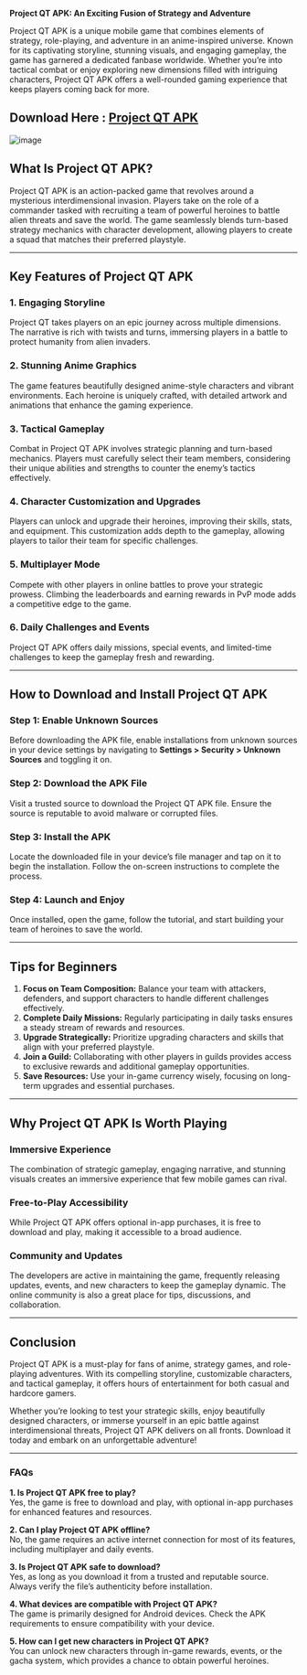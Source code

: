**Project QT APK: An Exciting Fusion of Strategy and Adventure**  

Project QT APK is a unique mobile game that combines elements of strategy, role-playing, and adventure in an anime-inspired universe. Known for its captivating storyline, stunning visuals, and engaging gameplay, the game has garnered a dedicated fanbase worldwide. Whether you’re into tactical combat or enjoy exploring new dimensions filled with intriguing characters, Project QT APK offers a well-rounded gaming experience that keeps players coming back for more.  

## Download Here : [Project QT APK](https://tinyurl.com/3hetr8zs)

![image](https://github.com/user-attachments/assets/320366b4-d9f6-46ea-a00f-628acc11b91f)

## **What Is Project QT APK?**  

Project QT APK is an action-packed game that revolves around a mysterious interdimensional invasion. Players take on the role of a commander tasked with recruiting a team of powerful heroines to battle alien threats and save the world. The game seamlessly blends turn-based strategy mechanics with character development, allowing players to create a squad that matches their preferred playstyle.  

---

## **Key Features of Project QT APK**  

### **1. Engaging Storyline**  
Project QT takes players on an epic journey across multiple dimensions. The narrative is rich with twists and turns, immersing players in a battle to protect humanity from alien invaders.  

### **2. Stunning Anime Graphics**  
The game features beautifully designed anime-style characters and vibrant environments. Each heroine is uniquely crafted, with detailed artwork and animations that enhance the gaming experience.  

### **3. Tactical Gameplay**  
Combat in Project QT APK involves strategic planning and turn-based mechanics. Players must carefully select their team members, considering their unique abilities and strengths to counter the enemy’s tactics effectively.  

### **4. Character Customization and Upgrades**  
Players can unlock and upgrade their heroines, improving their skills, stats, and equipment. This customization adds depth to the gameplay, allowing players to tailor their team for specific challenges.  

### **5. Multiplayer Mode**  
Compete with other players in online battles to prove your strategic prowess. Climbing the leaderboards and earning rewards in PvP mode adds a competitive edge to the game.  

### **6. Daily Challenges and Events**  
Project QT APK offers daily missions, special events, and limited-time challenges to keep the gameplay fresh and rewarding.  

---

## **How to Download and Install Project QT APK**  

### **Step 1: Enable Unknown Sources**  
Before downloading the APK file, enable installations from unknown sources in your device settings by navigating to **Settings > Security > Unknown Sources** and toggling it on.  

### **Step 2: Download the APK File**  
Visit a trusted source to download the Project QT APK file. Ensure the source is reputable to avoid malware or corrupted files.  

### **Step 3: Install the APK**  
Locate the downloaded file in your device’s file manager and tap on it to begin the installation. Follow the on-screen instructions to complete the process.  

### **Step 4: Launch and Enjoy**  
Once installed, open the game, follow the tutorial, and start building your team of heroines to save the world.  

---

## **Tips for Beginners**  

1. **Focus on Team Composition:** Balance your team with attackers, defenders, and support characters to handle different challenges effectively.  
2. **Complete Daily Missions:** Regularly participating in daily tasks ensures a steady stream of rewards and resources.  
3. **Upgrade Strategically:** Prioritize upgrading characters and skills that align with your preferred playstyle.  
4. **Join a Guild:** Collaborating with other players in guilds provides access to exclusive rewards and additional gameplay opportunities.  
5. **Save Resources:** Use your in-game currency wisely, focusing on long-term upgrades and essential purchases.  

---

## **Why Project QT APK Is Worth Playing**  

### **Immersive Experience**  
The combination of strategic gameplay, engaging narrative, and stunning visuals creates an immersive experience that few mobile games can rival.  

### **Free-to-Play Accessibility**  
While Project QT APK offers optional in-app purchases, it is free to download and play, making it accessible to a broad audience.  

### **Community and Updates**  
The developers are active in maintaining the game, frequently releasing updates, events, and new characters to keep the gameplay dynamic. The online community is also a great place for tips, discussions, and collaboration.  

---

## **Conclusion**  

Project QT APK is a must-play for fans of anime, strategy games, and role-playing adventures. With its compelling storyline, customizable characters, and tactical gameplay, it offers hours of entertainment for both casual and hardcore gamers.  

Whether you’re looking to test your strategic skills, enjoy beautifully designed characters, or immerse yourself in an epic battle against interdimensional threats, Project QT APK delivers on all fronts. Download it today and embark on an unforgettable adventure!  

---

### **FAQs**  

**1. Is Project QT APK free to play?**  
Yes, the game is free to download and play, with optional in-app purchases for enhanced features and resources.  

**2. Can I play Project QT APK offline?**  
No, the game requires an active internet connection for most of its features, including multiplayer and daily events.  

**3. Is Project QT APK safe to download?**  
Yes, as long as you download it from a trusted and reputable source. Always verify the file’s authenticity before installation.  

**4. What devices are compatible with Project QT APK?**  
The game is primarily designed for Android devices. Check the APK requirements to ensure compatibility with your device.  

**5. How can I get new characters in Project QT APK?**  
You can unlock new characters through in-game rewards, events, or the gacha system, which provides a chance to obtain powerful heroines.  
